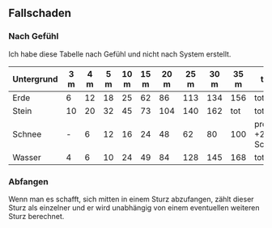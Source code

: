## Fallschaden

### Nach Gefühl

Ich habe diese Tabelle nach Gefühl und nicht nach System erstellt.

| Untergrund | 3 m | 4 m | 5 m | 10 m | 15 m | 20 m | 25 m | 30 m | 35 m | tiefer |
| - | - | - | - | - | - | - | - | - | - | - |
| Erde | 6 | 12 | 18 | 25 | 62 | 86 | 113 | 134 | 156 | tot |
| Stein | 10 | 20 | 32 | 45 | 73 | 104 | 140 | 162 | tot | tot |
| Schnee | - | 6 | 12 | 16 | 24 | 48 | 62 | 80 | 100 | pro 5 m +25 Schaden |
| Wasser | 4 | 6 | 10 | 24 | 49 | 84 | 128 |  145 | 168 | tot |

### Abfangen

Wenn man es schafft, sich mitten in einem Sturz abzufangen, zählt dieser Sturz als einzelner und er wird unabhängig von einem eventuellen weiteren Sturz berechnet.
